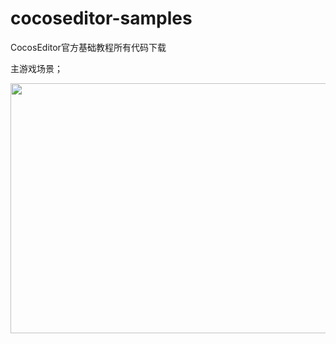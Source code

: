 cocoseditor-samples
===================

CocosEditor官方基础教程所有代码下载


<p>
	主游戏场景；
</p>
<p>
	<img src="http://img.blog.csdn.net/20140125180536437?watermark/2/text/aHR0cDovL2Jsb2cuY3Nkbi5uZXQvdG91Y2hzbm93/font/5a6L5L2T/fontsize/400/fill/I0JBQkFCMA==/dissolve/70/gravity/SouthEast" width="700" height="400" alt="" /><br />
	
</p>
